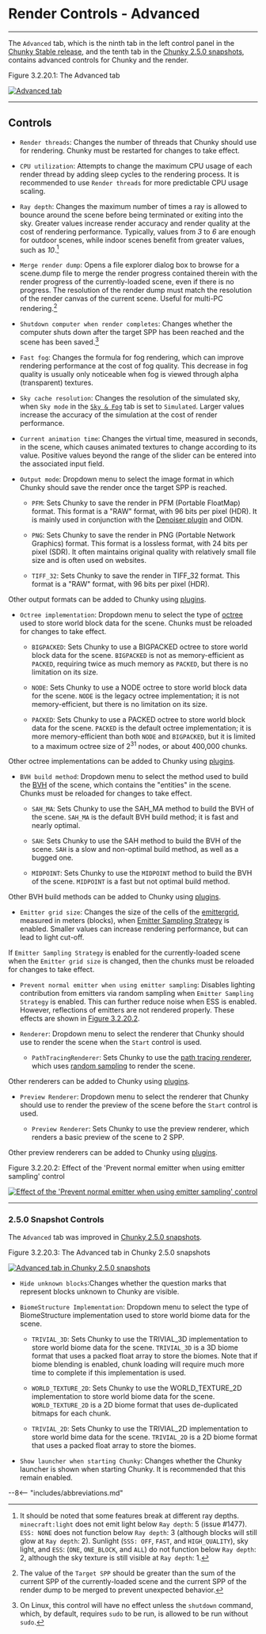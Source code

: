 # Render Controls - Advanced

---

The `Advanced` tab, which is the ninth tab in the left control panel in the [Chunky Stable release](../../../../getting_started/configuring_chunky_launcher#advanced-settings), and the tenth tab in the [Chunky 2.5.0 snapshots](../../../../getting_started/configuring_chunky_launcher#advanced-settings), contains advanced controls for Chunky and the render.

<div class="figure" id="figure-3-2-20-1">
  <p class="figure">
  Figure 3.2.20.1: The Advanced tab
  </p>
  <div class="figureimgcontainer">
    <a href="../../../../img/user_interface/render_controls/advanced_tab_2.4.x.png">
      <img class="figure" src="../../../../img/user_interface/render_controls/advanced_tab_2.4.x.png" alt="Advanced tab">
    </a>
  </div>
</div>

---

## Controls

- `Render threads`: Changes the number of threads that Chunky should use for rendering. Chunky must be restarted for changes to take effect.

- `CPU utilization`: Attempts to change the maximum CPU usage of each render thread by adding sleep cycles to the rendering process. It is recommended to use `Render threads` for more predictable CPU usage scaling.

- `Ray depth`: Changes the maximum number of times a ray is allowed to bounce around the scene before being terminated or exiting into the sky. Greater values increase render accuracy and render quality at the cost of rendering performance. Typically, values from *3* to *6* are enough for outdoor scenes, while indoor scenes benefit from greater values, such as *10*.[^1]

- `Merge render dump`: Opens a file explorer dialog box to browse for a scene.dump file to merge the render progress contained therein with the render progress of the currently-loaded scene, even if there is no progress. The resolution of the render dump must match the resolution of the render canvas of the current scene. Useful for multi-PC rendering.[^2]

- `Shutdown computer when render completes`: Changes whether the computer shuts down after the target SPP has been reached and the scene has been saved.[^3]

- `Fast fog`: Changes the formula for fog rendering, which can improve rendering performance at the cost of fog quality. This decrease in fog quality is usually only noticeable when fog is viewed through alpha (transparent) textures.

- `Sky cache resolution`: Changes the resolution of the simulated sky, when `Sky mode` in the [`Sky & Fog`](../sky_and_fog#sky-mode-settings) tab is set to `Simulated`. Larger values increase the accuracy of the simulation at the cost of render performance.

- `Current animation time`: Changes the virtual time, measured in seconds, in the scene, which causes animated textures to change according to its value. Positive values beyond the range of the slider can be entered into the associated input field.

- `Output mode`: Dropdown menu to select the image format in which Chunky should save the render once the target SPP is reached.

    - `PFM`: Sets Chunky to save the render in PFM (Portable FloatMap) format. This format is a "RAW" format, with 96 bits per pixel (HDR). It is mainly used in conjunction with the [Denoiser plugin](../../../../plugins/plugin_list#denoising-plugin) and OIDN.
    
    - `PNG`: Sets Chunky to save the render in PNG (Portable Network Graphics) format. This format is a lossless format, with 24 bits per pixel (SDR). It often maintains original quality with relatively small file size and is often used on websites.

    - `TIFF_32`: Sets Chunky to save the render in TIFF_32 format. This format is a "RAW" format, with 96 bits per pixel (HDR).

Other output formats can be added to Chunky using [plugins](../../../../plugins/chunky_plugins).

- `Octree implementation`: Dropdown menu to select the type of [octree](../../../technical/scene_format#octree) used to store world block data for the scene. Chunks must be reloaded for changes to take effect.

    - `BIGPACKED`: Sets Chunky to use a BIGPACKED octree to store world block data for the scene. `BIGPACKED` is not as memory-efficient as `PACKED`, requiring twice as much memory as `PACKED`, but there is no limitation on its size.

    - `NODE`: Sets Chunky to use a NODE octree to store world block data for the scene. `NODE` is the legacy octree implementation; it is not memory-efficient, but there is no limitation on its size.

    - `PACKED`: Sets Chunky to use a PACKED octree to store world block data for the scene. `PACKED` is the default octree implementation; it is more memory-efficient than both `NODE` and `BIGPACKED`, but it is limited to a maximum octree size of 2<sup>31</sup> nodes, or about 400,000 chunks.

Other octree implementations can be added to Chunky using [plugins](../../../../plugins/chunky_plugins).

- `BVH build method`: Dropdown menu to select the method used to build the [BVH](../../../technical/scene_format#octree) of the scene, which contains the "entities" in the scene. Chunks must be reloaded for changes to take effect.

    - `SAH_MA`: Sets Chunky to use the SAH_MA method to build the BVH of the scene. `SAH_MA` is the default BVH build method; it is fast and nearly optimal.

    - `SAH`: Sets Chunky to use the SAH method to build the BVH of the scene. `SAH` is a slow and non-optimal build method, as well as a bugged one.

    - `MIDPOINT`: Sets Chunky to use the `MIDPOINT` method to build the BVH of the scene. `MIDPOINT` is a fast but not optimal build method.

Other BVH build methods can be added to Chunky using [plugins](../../../../plugins/chunky_plugins).

- `Emitter grid size`: Changes the size of the cells of the [emittergrid](../../../introduction/next_event_estimation#emitter-sampling-strategy-ess), measured in meters (blocks), when [Emitter Sampling Strategy](../lighting#controls) is enabled. Smaller values can increase rendering performance, but can lead to light cut-off.

If `Emitter Sampling Strategy` is enabled for the currently-loaded scene when the `Emitter grid size` is changed, then the chunks must be reloaded for changes to take effect.

- `Prevent normal emitter when using emitter sampling`: Disables lighting contribution from emitters via random sampling when `Emitter Sampling Strategy` is enabled. This can further reduce noise when ESS is enabled. However, reflections of emitters are not rendered properly. These effects are shown in [Figure 3.2.20.2](#figure-3-2-20-2).

- `Renderer`: Dropdown menu to select the renderer that Chunky should use to render the scene when the `Start` control is used.

    - `PathTracingRenderer`: Sets Chunky to use the [path tracing renderer](../../../introduction/path_tracing), which uses [random sampling](../../../introduction/samples_and_noise) to render the scene.

Other renderers can be added to Chunky using [plugins](../../../../plugins/chunky_plugins).

- `Preview Renderer`: Dropdown menu to select the renderer that Chunky should use to render the preview of the scene before the `Start` control is used.

    - `Preview Renderer`: Sets Chunky to use the preview renderer, which renders a basic preview of the scene to 2 SPP.

Other preview renderers can be added to Chunky using [plugins](../../../../plugins/chunky_plugins).

<div class="figure" id="figure-3-2-20-2">
  <p class="figure">
  Figure 3.2.20.2: Effect of the 'Prevent normal emitter when using emitter sampling' control
  </p>
  <div class="figureimgcontainer">
    <a href="../../../../img/examples/render_controls/advanced/prevent_normal_emitter.png">
      <img class="figure" src="../../../../img/examples/render_controls/advanced/prevent_normal_emitter.png" alt="Effect of the 'Prevent normal emitter when using emitter sampling' control">
    </a>
  </div>
</div>

---

### 2.5.0 Snapshot Controls

The `Advanced` tab was improved in [Chunky 2.5.0 snapshots](../../../../getting_started/configuring_chunky_launcher#advanced-settings).

<div class="figure" id="figure-3-2-20-3">
  <p class="figure">
  Figure 3.2.20.3: The Advanced tab in Chunky 2.5.0 snapshots
  </p>
  <div class="figureimgcontainer">
    <a href="../../../../img/user_interface/render_controls/advanced_tab_2.5.0.png">
      <img class="figure" src="../../../../img/user_interface/render_controls/advanced_tab_2.5.0.png" alt="Advanced tab in Chunky 2.5.0 snapshots">
    </a>
  </div>
</div>

- `Hide unknown blocks`:Changes whether the question marks that represent blocks unknown to Chunky are visible.

- `BiomeStructure Implementation`: Dropdown menu to select the type of BiomeStructure implementation used to store world biome data for the scene.

    - `TRIVIAL_3D`: Sets Chunky to use the TRIVIAL_3D implementation to store world biome data for the scene. `TRIVIAL_3D` is a 3D biome format that uses a packed float array to store the biomes. Note that if biome blending is enabled, chunk loading will require much more time to complete if this implementation is used.

    - `WORLD_TEXTURE_2D`: Sets Chunky to use the WORLD_TEXTURE_2D implementation to store world biome data for the scene. `WORLD_TEXTURE_2D` is a 2D biome format that uses de-duplicated bitmaps for each chunk.

    - `TRIVIAL_2D`: Sets Chunky to use the TRIVIAL_2D implementation to store world bime data for the scene. `TRIVIAL_2D` is a 2D biome format that uses a packed float array to store the biomes.

- `Show launcher when starting Chunky`: Changes whether the Chunky launcher is shown when starting Chunky. It is recommended that this remain enabled.

[^1]: It should be noted that some features break at different ray depths. `minecraft:light` does not emit light below `Ray depth`: 5 (issue #1477). `ESS: NONE` does not function below `Ray depth`: 3 (although blocks will still glow at `Ray depth`: 2). Sunlight (`SSS: OFF`, `FAST`, and `HIGH_QUALITY`), sky light, and `ESS`: (`ONE`, `ONE_BLOCK`, and `ALL`) do not function below `Ray depth`: 2, although the sky texture is still visible at `Ray depth`: 1.

[^2]: The value of the `Target SPP` should be greater than the sum of the current SPP of the currently-loaded scene and the current SPP of the render dump to be merged to prevent unexpected behavior.

[^3]: On Linux, this control will have no effect unless the `shutdown` command, which, by default, requires `sudo` to be run, is allowed to be run without `sudo`.

--8<-- "includes/abbreviations.md"
